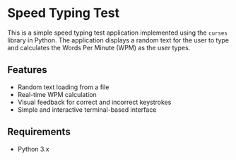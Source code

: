 # Speed Typing Test

This is a simple speed typing test application implemented using the `curses` library in Python. The application displays a random text for the user to type and calculates the Words Per Minute (WPM) as the user types.

## Features

- Random text loading from a file
- Real-time WPM calculation
- Visual feedback for correct and incorrect keystrokes
- Simple and interactive terminal-based interface

## Requirements

- Python 3.x

